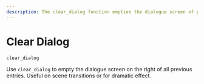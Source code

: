 ```yaml
---
description: The clear_dialog function empties the dialogue screen of previous entries
---
```


# Clear Dialog

```renpy
clear_dialog
```

Use `clear_dialog` to empty the dialogue screen on the right of all previous entries. Useful on scene transitions or for dramatic effect.
